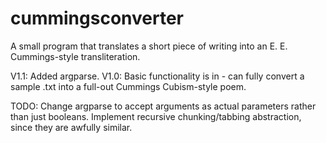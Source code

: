 cummingsconverter
=================

A small program that translates a short piece of writing into an E. E. Cummings-style transliteration.

V1.1: Added argparse.
V1.0: Basic functionality is in - can fully convert a sample .txt into a full-out Cummings Cubism-style poem.

TODO:
Change argparse to accept arguments as actual parameters rather than just
	booleans.
Implement recursive chunking/tabbing abstraction, since they are awfully similar.
